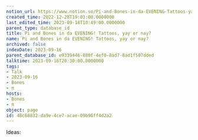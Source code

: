 ```yaml
---
notion_url: https://www.notion.so/Pi-and-Bones-in-da-EVENING-Tattoos-yay-or-nay-48c68832da9e4ce7acae09b96ff4d2a2
created_time: 2022-12-28T19:03:00.0000000
last_edited_time: 2023-09-18T10:49:00.0000000
parent_type: database_id
title: Pi and Bones in da EVENING! Tattoos, yay or nay?
name: Pi and Bones in da EVENING! Tattoos, yay or nay?
archived: false
indexDate: 2023-09-16
parent_database_id: e9339446-880f-4ef0-8ad7-8ad1f507dded
talktime: 2023-09-16T20:30:00.0000000
tags:
- Talk
- 2023-09-16
- Bones
- π
hosts:
- Bones
- π
object: page
id: 48c68832-da9e-4ce7-acae-09b96ff4d2a2
---
```


Ideas:
























